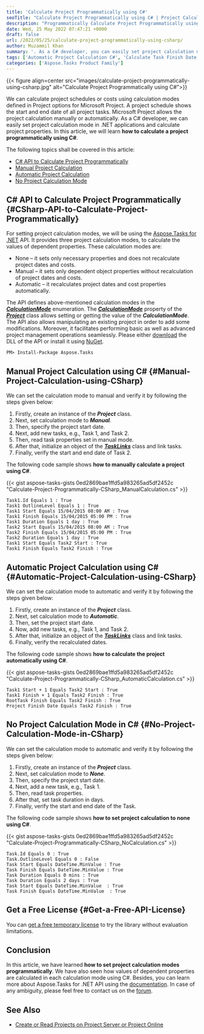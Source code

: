 ```yaml
---
title: 'Calculate Project Programmatically using C#'
seoTitle: "Calculate Project Programmatically using C# | Project Calculation in C#"
description: "Programmatically Calculate Project Programmatically using C# with Aspose.Tasks for .NET API. Automatic or Manual Project Calculation using C#."
date: Wed, 25 May 2022 07:47:21 +0000
draft: false
url: /2022/05/25/calculate-project-programmatically-using-csharp/
author: Muzammil Khan
summary: '. As a C# developer, you can easily set project calculation mode in .NET applications and calculate project properties. In this article, you will learn **how to calculate a project programmatically using C#**.'
tags: ['Automatic Project Calculation C#', 'Calculate Task Finish Date C#', 'Manual Project Calculation C#', 'Project Calculation in C#', 'Project Duration Calculation']
categories: ['Aspose.Tasks Product Family']
---
```




{{< figure align=center src="images/calculate-project-programmatically-using-csharp.jpg" alt="Calculate Project Programmatically using C#">}}


We can calculate project schedules or costs using calculation modes defined in Project options for Microsoft Project. A project schedule shows the start and end date of all project tasks. Microsoft Project allows the project calculation manually or automatically. As a C# developer, we can easily set project calculation mode in .NET applications and calculate project properties. In this article, we will learn **how to calculate a project programmatically using C#**.

The following topics shall be covered in this article:

*   [C# API to Calculate Project Programmatically][1]
*   [Manual Project Calculation][2]
*   [Automatic Project Calculation][3]
*   [No Project Calculation Mode][4]

## C# API to Calculate Project Programmatically {#CSharp-API-to-Calculate-Project-Programmatically}

For setting project calculation modes, we will be using the [Aspose.Tasks for .NET][5] API. It provides three project calculation modes, to calculate the values of dependent properties. These calculation modes are:

*   None – it sets only necessary properties and does not recalculate project dates and costs.
*   Manual – it sets only dependent object properties without recalculation of project dates and costs.
*   Automatic – it recalculates project dates and cost properties automatically.

The API defines above-mentioned calculation modes in the **_[CalculationMode][6]_** enumeration. The **_[CalculationMode][7]_** property of the **_[Project][8]_** class allows setting or getting the value of the **_CalculationMode_**. The API also allows manipulating an existing project in order to add some modifications. Moreover, it facilitates performing basic as well as advanced project management operations seamlessly. Please either [download][9] the DLL of the API or install it using [NuGet][10].

```
PM> Install-Package Aspose.Tasks
```

## Manual Project Calculation using C# {#Manual-Project-Calculation-using-CSharp}

We can set the calculation mode to manual and verify it by following the steps given below:

1.  Firstly, create an instance of the **_Project_** class.
2.  Next, set calculation mode to **_Manual_**.
3.  Then, specify the project start date.
4.  Next, add new tasks, e.g., Task 1, and Task 2.
5.  Then, read task properties set in manual mode.
6.  After that, initialize an object of the **_[TaskLinks][11]_** class and link tasks.
7.  Finally, verify the start and end date of Task 2.

The following code sample shows **how to manually calculate a project using C#**.

{{< gist aspose-tasks-gists 0ed2869bae1ffd5a983265ad5df2452c "Calculate-Project-Programmatically-CSharp_ManualCalculation.cs" >}}

```
Task1.Id Equals 1 : True
Task1 OutlineLevel Equals 1 : True
Task1 Start Equals 15/04/2015 08:00 AM : True
Task1 Finish Equals 15/04/2015 05:00 PM : True
Task1 Duration Equals 1 day : True
Task2 Start Equals 15/04/2015 08:00 AM : True
Task2 Finish Equals 15/04/2015 05:00 PM : True
Task2 Duration Equals 1 day : True
Task1 Start Equals Task2 Start : True
Task1 Finish Equals Task2 Finish : True
```

## Automatic Project Calculation using C# {#Automatic-Project-Calculation-using-CSharp}

We can set the calculation mode to automatic and verify it by following the steps given below:

1.  Firstly, create an instance of the **_Project_** class.
2.  Next, set calculation mode to **_Automatic_**.
3.  Then, set the project start date.
4.  Now, add new tasks, e.g., Task 1, and Task 2.
5.  After that, initialize an object of the **_[TaskLinks][12]_** class and link tasks.
6.  Finally, verify the recalculated dates.

The following code sample shows **how to calculate the project automatically using C#**.

{{< gist aspose-tasks-gists 0ed2869bae1ffd5a983265ad5df2452c "Calculate-Project-Programmatically-CSharp_AutomaticCalculation.cs" >}}

```
Task1 Start + 1 Equals Task2 Start : True
Task1 Finish + 1 Equals Task2 Finish : True
RootTask Finish Equals Task2 Finish : True
Project Finish Date Equals Task2 Finish : True
```

## No Project Calculation Mode in C# {#No-Project-Calculation-Mode-in-CSharp}

We can set the calculation mode to automatic and verify it by following the steps given below:

1.  Firstly, create an instance of the **_Project_** class.
2.  Next, set calculation mode to **_None_**.
3.  Then, specify the project start date.
4.  Next, add a new task, e.g., Task 1.
5.  Then, read task properties.
6.  After that, set task duration in days.
7.  Finally, verify the start and end date of the Task.

The following code sample shows **how to set project calculation to none using C#**.

{{< gist aspose-tasks-gists 0ed2869bae1ffd5a983265ad5df2452c "Calculate-Project-Programmatically-CSharp_NoCalculation.cs" >}}

```
Task.Id Equals 0 : True
Task.OutlineLevel Equals 0 : False
Task Start Equals DateTime.MinValue : True
Task Finish Equals DateTime.MinValue : True
Task Duration Equals 0 mins : True
Task Duration Equals 2 days : True
Task Start Equals DateTime.MinValue  : True
Task Finish Equals DateTime.MinValue  : True
```

## Get a Free License {#Get-a-Free-API-License}

You can [get a free temporary license][13] to try the library without evaluation limitations.

## Conclusion

In this article, we have learned **how to set project calculation modes programmatically**. We have also seen how values of dependent properties are calculated in each calculation mode using C#. Besides, you can learn more about Aspose.Tasks for .NET API using the [documentation][14]. In case of any ambiguity, please feel free to contact us on the [forum][15].

## See Also

*   [Create or Read Projects on Project Server or Project Online][16]




[1]: #CSharp-API-to-Calculate-Project-Programmatically
[2]: #Manual-Project-Calculation-using-CSharp
[3]: #Automatic-Project-Calculation-using-CSharp
[4]: #No-Project-Calculation
[5]: https://products.aspose.com/tasks/net/
[6]: https://apireference.aspose.com/tasks/net/aspose.tasks/calculationmode/
[7]: https://apireference.aspose.com/tasks/net/aspose.tasks/project/calculationmode/
[8]: https://apireference.aspose.com/tasks/net/aspose.tasks/project/#project-class
[9]: https://downloads.aspose.com/tasks/net
[10]: https://www.nuget.org/packages/Aspose.Tasks/
[11]: https://apireference.aspose.com/tasks/net/aspose.tasks/tasklink/
[12]: https://apireference.aspose.com/tasks/net/aspose.tasks/tasklink/
[13]: https://purchase.aspose.com/temporary-license
[14]: https://docs.aspose.com/tasks/net/
[15]: https://forum.aspose.com/c/tasks/
[16]: https://blog.aspose.com/2020/03/20/create-read-projects-on-project-server-and-project-online-in-csharp-asp-net/




